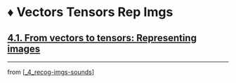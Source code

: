 # ♦️ Vectors Tensors Rep Imgs

## [**4.1.** From vectors to tensors: Representing images](https://livebook.manning.com/book/deep-learning-with-javascript/chapter-4/9)

---
from [[_4_recog-imgs-sounds]]

[//begin]: # "Autogenerated link references for markdown compatibility"
[_4_recog-imgs-sounds]: ../_4_recog-imgs-sounds.md "♦️ Recog Img + Sounds"
[//end]: # "Autogenerated link references"